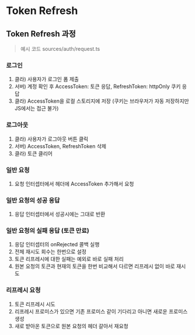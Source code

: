 # Token Refresh

## Token Refresh 과정

> 예시 코드 sources/auth/request.ts

### 로그인

1. 클라) 사용자가 로그인 폼 제출
2. 서버) 계정 확인 후 AccessToken: 토큰 응답, RefreshToken: httpOnly 쿠키 응답
3. 클라) AccessToken을 로컬 스토리지에 저장 (쿠키는 브라우저가 자동 저장하지만 JS에서는 접근 불가)

### 로그아웃

1. 클라) 사용자가 로그아웃 버튼 클릭
2. 서버) AccessToken, RefreshToken 삭제
3. 클라) 토큰 클리어

### 일반 요청

1. 요청 인터셉터에서 헤더에 AccessToken 추가해서 요청

### 일반 요청의 성공 응답

1. 응답 인터셉터에서 성공시에는 그대로 반환

### 일반 요청의 실패 응답 (토큰 만료)

1. 응답 인터셉터의 onRejected 콜백 실행
2. 전체 재시도 회수는 한번으로 설정
3. 토큰 리프레시에 대한 실패는 예외로 바로 실패 처리
4. 원본 요청의 토큰과 현재의 토큰을 한번 비교해서 다르면 리프레시 없이 바로 재시도

### 리프레시 요청

1. 토큰 리프레시 시도
2. 리프레시 프로미스가 있으면 기존 프로미스 같이 기다리고 아니면 새로운 프로미스 생성
3. 새로 받아온 토큰으로 원본 요청의 헤더 갈아서 재요청
